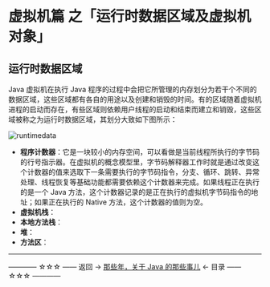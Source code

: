# 虚拟机篇 之「运行时数据区域及虚拟机对象」

## 运行时数据区域

Java 虚拟机在执行 Java 程序的过程中会把它所管理的内存划分为若干个不同的数据区域，这些区域都有各自的用途以及创建和销毁的时间。有的区域随着虚拟机进程的启动而存在，有些区域则依赖用户线程的启动和结束而建立和销毁，这些区域被称之为运行时数据区域，其划分大致如下图所示：

![runtimedata](https://github.com/guobinhit/java-skills/blob/master/images/runtimeDateArea.png)

 - **程序计数器**：它是一块较小的内存空间，可以看做是当前线程所执行的字节码的行号指示器。在虚拟机的概念模型里，字节码解释器工作时就是通过改变这个计数器的值来选取下一条需要执行的字节码指令，分支、循环、跳转、异常处理、线程恢复等基础功能都需要依赖这个计数器来完成。如果线程正在执行的是一个 Java 方法，这个计数器记录的是正在执行的虚拟机字节码指令的地址；如果正在执行的 Native 方法，这个计数器的值则为空。
 - **虚拟机栈**：
 - **本地方法栈**：
 - **堆**：
 - **方法区**：


----------

———— ☆☆☆ —— 返回 -> [那些年，关于 Java 的那些事儿](http://blog.csdn.net/qq_35246620/article/details/78695893) <- 目录 —— ☆☆☆ ————
